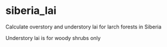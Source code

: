 # siberia_lai
Calculate overstory and understory lai for larch forests in Siberia

Understory lai is for woody shrubs only
